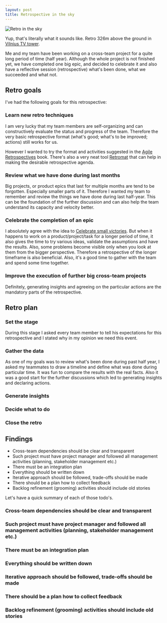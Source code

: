```yaml
---
layout: post
title: Retrospective in the sky
---
```


<img src="{{ '/assets/img/posts/2016/retro-in-the-sky.jpg' | prepend:site.baseurl }}" alt="Retro in the sky" class="img-responsive img-rounded" />

Yup, that's literally what it sounds like. Retro 326m above the ground in [Vilnius TV tower].

Me and my team have been working on a cross-team project for a quite long period of time (half year). Although the whole project is not finished yet, we have completed one big epic, and decided to celebrate it and also have a reflective session (retrospective) what's been done, what we succeeded and what not.

## Retro goals

I've had the following goals for this retrospective:

### Learn new retro techniques

I am very lucky that my team members are self-organizing and can constructively evaluate the status and progress of the team. Therefore the very basic retrospective format (what's good; what's to be improved; actions) still works for us.

However I wanted to try the format and activities suggested in the [Agile Retrospectives] book. There's also a very neat tool [Retromat] that can help in making the desirable retrospective agenda.

### Review what we have done during last months

Big projects, or product epics that last for multiple months are tend to be forgotten. Especially smaller parts of it. Therefore I wanted my team to remember and review the things we have done during last half-year. This can be the foundation of the further discussion and can also help the team understand its capacity and velocity better.

### Celebrate the completion of an epic

I absolutely agree with the idea to [Celebrate small victories]. But when it happens to work on a product/project/task for a longer period of time, it also gives the time to try various ideas, validate the assumptions and have the results. Also, some problems become visible only when you look at them from the bigger perspective.
Therefore a retrospective of the longer timeframe is also beneficial. Also, it's a good time to gather with the team and spend some time together.

### Improve the execution of further big cross-team projects

Definitely, generating insights and agreeing on the particular actions are the mandatory parts of the retrospective. 

## Retro plan

### Set the stage

During this stage I asked every team member to tell his expectations for this retrospective and I stated why in my opinion we need this event.

### Gather the data

As one of my goals was to review what's been done during past half year, I asked my teammates to draw a timeline and define what was done during particular time.
It was fun to compare the results with the real facts.
Also it was a good start for the further discussions which led to generating insights and declaring actions.

### Generate insights

### Decide what to do

### Close the retro

## Findings

 * Cross-team dependencies should be clear and transparent
 * Such project must have project manager and followed all management activities (planning, stakeholder management etc.)
 * There must be an integration plan
 * Everything should be written down
 * Iterative approach should be followed, trade-offs should be made
 * There should be a plan how to collect feedback
 * Backlog refinement (grooming) activities should include old stories

Let's have a quick summary of each of those todo's.

### Cross-team dependencies should be clear and transparent

### Such project must have project manager and followed all management activities (planning, stakeholder management etc.)

### There must be an integration plan

### Everything should be written down

### Iterative approach should be followed, trade-offs should be made

### There should be a plan how to collect feedback

### Backlog refinement (grooming) activities should include old stories

[Retromat]: http://plans-for-retrospectives.com/
[Agile Retrospectives]: https://pragprog.com/book/dlret/agile-retrospectives
[Vilnius TV tower]: https://en.wikipedia.org/wiki/Vilnius_TV_Tower
[Celebrate small victories]: https://gettingreal.37signals.com/ch07_Seek_and_Celebrate_Small_Victories.php